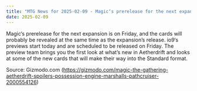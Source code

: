 ```yaml
---
title: "MTG News for 2025-02-09 - Magic‘s prerelease for the next expansion is on Fr..."
date: 2025-02-09
---
```


Magic‘s prerelease for the next expansion is on Friday, and the cards will probably be revealed at the same time as the expansion’s release. io9‘s previews start today and are scheduled to be released on Friday. The preview team brings you the first look at what’s new in Aetherdrift and looks at some of the new cards that will make their way into the Standard format.

Source: Gizmodo.com (https://gizmodo.com/magic-the-gathering-aetherdrift-spoilers-possession-engine-marshalls-pathcruiser-2000554126)
